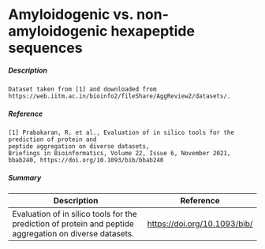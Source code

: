 #  Amyloidogenic vs. non-amyloidogenic hexapeptide sequences

##### Description

    Dataset taken from [1] and downloaded from https://web.iitm.ac.in/bioinfo2/fileShare/AggReview2/datasets/.

##### Reference

    [1] Prabakaran, R. et al., Evaluation of in silico tools for the prediction of protein and
    peptide aggregation on diverse datasets,
    Briefings in Bioinformatics, Volume 22, Issue 6, November 2021, bbab240, https://doi.org/10.1093/bib/bbab240
        
##### Summary
 
| Description                                                               | Reference                         |
|---------------------------------------------------------------------------|-----------------------------------|
| Evaluation of in silico tools for the prediction of protein and peptide aggregation on diverse datasets. | https://doi.org/10.1093/bib/ |

   
